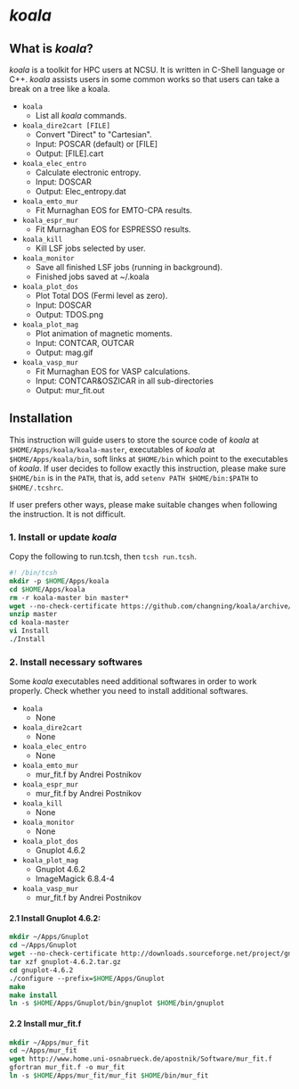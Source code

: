 # *koala*
## What is *koala*?
*koala* is a toolkit for HPC users at NCSU. It is written in C-Shell language or C++. *koala* assists users in some common works so that users can take a break on a tree like a koala.

- `koala`
    - List all *koala* commands.
- `koala_dire2cart [FILE]`
    - Convert "Direct" to "Cartesian".
    - Input: POSCAR (default) or [FILE]
    - Output: [FILE].cart
- `koala_elec_entro`
    - Calculate electronic entropy.
    - Input: DOSCAR
    - Output: Elec_entropy.dat
- `koala_emto_mur`
    - Fit Murnaghan EOS for EMTO-CPA results.
- `koala_espr_mur`
    - Fit Murnaghan EOS for ESPRESSO results.
- `koala_kill`
    - Kill LSF jobs selected by user.
- `koala_monitor`
    - Save all finished LSF jobs (running in background).
    - Finished jobs saved at ~/.koala
- `koala_plot_dos`
    - Plot Total DOS (Fermi level as zero).
    - Input: DOSCAR
    - Output: TDOS.png
- `koala_plot_mag`
    - Plot animation of magnetic moments.
    - Input: CONTCAR, OUTCAR
    - Output: mag.gif
- `koala_vasp_mur`
    - Fit Murnaghan EOS for VASP calculations.
    - Input: CONTCAR&OSZICAR in all sub-directories
    - Output: mur_fit.out

## Installation
This instruction will guide users to store the source code of *koala* at `$HOME/Apps/koala/koala-master`, executables of *koala* at `$HOME/Apps/koala/bin`, soft links at `$HOME/bin` which point to the executables of *koala*. If user decides to follow exactly this instruction, please make sure `$HOME/bin` is in the `PATH`, that is, add `setenv PATH $HOME/bin:$PATH` to `$HOME/.tcshrc`.

If user prefers other ways, please make suitable changes when following the instruction. It is not difficult.

### 1. Install or update *koala*
Copy the following to run.tcsh, then `tcsh run.tcsh`.
```tcsh
#! /bin/tcsh
mkdir -p $HOME/Apps/koala
cd $HOME/Apps/koala
rm -r koala-master bin master*
wget --no-check-certificate https://github.com/changning/koala/archive/master.zip
unzip master
cd koala-master
vi Install
./Install
```

### 2. Install necessary softwares
Some *koala* executables need additional softwares in order to work properly. Check whether you need to install additional softwares.

- `koala`
    - None
- `koala_dire2cart`
    - None
- `koala_elec_entro`
    - None
- `koala_emto_mur`
    - mur_fit.f by Andrei Postnikov
- `koala_espr_mur`
    - mur_fit.f by Andrei Postnikov
- `koala_kill`
    - None
- `koala_monitor`
    - None
- `koala_plot_dos`
    - Gnuplot 4.6.2
- `koala_plot_mag`
    - Gnuplot 4.6.2
    - ImageMagick 6.8.4-4
- `koala_vasp_mur`
    - mur_fit.f by Andrei Postnikov

#### 2.1 Install Gnuplot 4.6.2:
```tcsh
mkdir ~/Apps/Gnuplot
cd ~/Apps/Gnuplot
wget --no-check-certificate http://downloads.sourceforge.net/project/gnuplot/gnuplot/4.6.2/gnuplot-4.6.2.tar.gz
tar xzf gnuplot-4.6.2.tar.gz
cd gnuplot-4.6.2
./configure --prefix=$HOME/Apps/Gnuplot
make
make install
ln -s $HOME/Apps/Gnuplot/bin/gnuplot $HOME/bin/gnuplot
```

#### 2.2 Install mur_fit.f
```tcsh
mkdir ~/Apps/mur_fit
cd ~/Apps/mur_fit
wget http://www.home.uni-osnabrueck.de/apostnik/Software/mur_fit.f
gfortran mur_fit.f -o mur_fit
ln -s $HOME/Apps/mur_fit/mur_fit $HOME/bin/mur_fit
```
